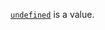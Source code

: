 [`undefined`](https://developer.mozilla.org/en-US/docs/Web/JavaScript/Reference/Global_Objects/undefined) is a value.
